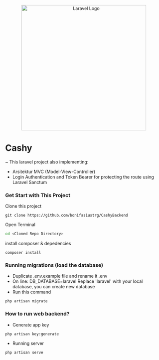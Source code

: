 <p align="center"><a href="https://laravel.com" target="_blank"><img src="https://raw.githubusercontent.com/laravel/art/master/logo-lockup/5%20SVG/2%20CMYK/1%20Full%20Color/laravel-logolockup-cmyk-red.svg" width="400" alt="Laravel Logo"></a></p>


# Cashy
~
This laravel project also implementing:
- Arsitektur MVC (Model-View-Controller)
- Login Authentication and Token Bearer for protecting the route using Laravel Sanctum

### Get Start with This Project
Clone this project
```git
git clone https://github.com/bonifasiustrg/CashyBackend
```

Open Terminal
```bash
cd <Cloned Repo Directory>
```

install composer & depedencies
```git
composer install
```

### Running migrations (load the database)
- Duplicate .env.example file and rename it .env
- On line: DB_DATABASE=laravel
  Replace 'laravel' with your local database, you can create new database
- Run this command
```git
php artisan migrate
```

### How to run web backend?
- Generate app key
```git
php artisan key:generate
``` 
- Running server
```git
php artisan serve
```
